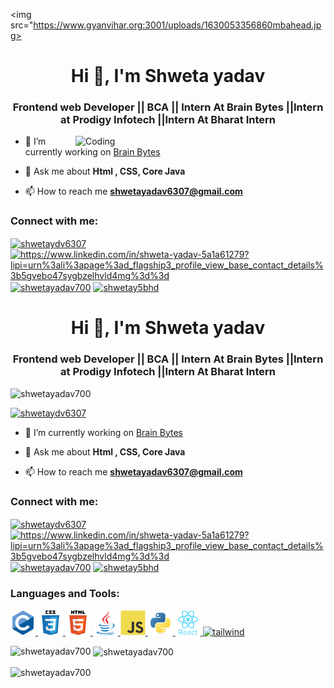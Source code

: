 <img src="https://www.gyanvihar.org:3001/uploads/1630053356860mbahead.jpg>
<h1 align="center">Hi 👋, I'm Shweta yadav</h1>
<h3 align="center">Frontend web Developer || BCA || Intern At Brain Bytes ||Intern at Prodigy Infotech ||Intern At Bharat Intern</h3>
<img align="right" alt="Coding" width="400" src="https://img.freepik.com/premium-vector/front-end-developer-icon-vector-woman-work-laptop_88813-2677.jpg?w=2000">

- 🔭 I’m currently working on [Brain Bytes](https://github.com/Thebeast01/Pre-Final-Brain-Bytes.git)

- 💬 Ask me about **Html , CSS, Core Java**

- 📫 How to reach me **shwetayadav6307@gmail.com**

<h3 align="left">Connect with me:</h3>
<p align="left">
<a href="https://twitter.com/shwetaydv6307" target="blank"><img align="center" src="https://raw.githubusercontent.com/rahuldkjain/github-profile-readme-generator/master/src/images/icons/Social/twitter.svg" alt="shwetaydv6307" height="30" width="40" /></a>
<a href="https://linkedin.com/in/https://www.linkedin.com/in/shweta-yadav-5a1a61279?lipi=urn%3ali%3apage%3ad_flagship3_profile_view_base_contact_details%3b5gvebo47sygbzelhvld4mg%3d%3d" target="blank"><img align="center" src="https://raw.githubusercontent.com/rahuldkjain/github-profile-readme-generator/master/src/images/icons/Social/linked-in-alt.svg" alt="https://www.linkedin.com/in/shweta-yadav-5a1a61279?lipi=urn%3ali%3apage%3ad_flagship3_profile_view_base_contact_details%3b5gvebo47sygbzelhvld4mg%3d%3d" height="30" width="40" /></a>
<a href="https://www.leetcode.com/shwetayadav700" target="blank"><img align="center" src="https://raw.githubusercontent.com/rahuldkjain/github-profile-readme-generator/master/src/images/icons/Social/leet-code.svg" alt="shwetayadav700" height="30" width="40" /></a>
<a href="https://auth.geeksforgeeks.org/user/shwetay5bhd" target="blank"><img align="center" src="https://raw.githubusercontent.com/rahuldkjain/github-profile-readme-generator/master/src/images/icons/Social/geeks-for-geeks.svg" alt="shwetay5bhd" height="30" width="40" /></a>
</p>

<h1 align="center">Hi 👋, I'm Shweta yadav</h1>
<h3 align="center">Frontend web Developer || BCA || Intern At Brain Bytes ||Intern at Prodigy Infotech ||Intern At Bharat Intern</h3>

<p align="left"> <img src="https://komarev.com/ghpvc/?username=shwetayadav700&label=Profile%20views&color=0e75b6&style=flat" alt="shwetayadav700" /> </p>

<p align="left"> <a href="https://twitter.com/shwetaydv6307" target="blank"><img src="https://img.shields.io/twitter/follow/shwetaydv6307?logo=twitter&style=for-the-badge" alt="shwetaydv6307" /></a> </p>

- 🔭 I’m currently working on [Brain Bytes](https://github.com/Thebeast01/Pre-Final-Brain-Bytes.git)

- 💬 Ask me about **Html , CSS, Core Java**

- 📫 How to reach me **shwetayadav6307@gmail.com**

<h3 align="left">Connect with me:</h3>
<p align="left">
<a href="https://twitter.com/shwetaydv6307" target="blank"><img align="center" src="https://raw.githubusercontent.com/rahuldkjain/github-profile-readme-generator/master/src/images/icons/Social/twitter.svg" alt="shwetaydv6307" height="30" width="40" /></a>
<a href="https://linkedin.com/in/https://www.linkedin.com/in/shweta-yadav-5a1a61279?lipi=urn%3ali%3apage%3ad_flagship3_profile_view_base_contact_details%3b5gvebo47sygbzelhvld4mg%3d%3d" target="blank"><img align="center" src="https://raw.githubusercontent.com/rahuldkjain/github-profile-readme-generator/master/src/images/icons/Social/linked-in-alt.svg" alt="https://www.linkedin.com/in/shweta-yadav-5a1a61279?lipi=urn%3ali%3apage%3ad_flagship3_profile_view_base_contact_details%3b5gvebo47sygbzelhvld4mg%3d%3d" height="30" width="40" /></a>
<a href="https://www.leetcode.com/shwetayadav700" target="blank"><img align="center" src="https://raw.githubusercontent.com/rahuldkjain/github-profile-readme-generator/master/src/images/icons/Social/leet-code.svg" alt="shwetayadav700" height="30" width="40" /></a>
<a href="https://auth.geeksforgeeks.org/user/shwetay5bhd" target="blank"><img align="center" src="https://raw.githubusercontent.com/rahuldkjain/github-profile-readme-generator/master/src/images/icons/Social/geeks-for-geeks.svg" alt="shwetay5bhd" height="30" width="40" /></a>
</p>

<h3 align="left">Languages and Tools:</h3>
<p align="left"> <a href="https://www.cprogramming.com/" target="_blank" rel="noreferrer"> <img src="https://raw.githubusercontent.com/devicons/devicon/master/icons/c/c-original.svg" alt="c" width="40" height="40"/> </a> <a href="https://www.w3schools.com/css/" target="_blank" rel="noreferrer"> <img src="https://raw.githubusercontent.com/devicons/devicon/master/icons/css3/css3-original-wordmark.svg" alt="css3" width="40" height="40"/> </a> <a href="https://www.w3.org/html/" target="_blank" rel="noreferrer"> <img src="https://raw.githubusercontent.com/devicons/devicon/master/icons/html5/html5-original-wordmark.svg" alt="html5" width="40" height="40"/> </a> <a href="https://www.java.com" target="_blank" rel="noreferrer"> <img src="https://raw.githubusercontent.com/devicons/devicon/master/icons/java/java-original.svg" alt="java" width="40" height="40"/> </a> <a href="https://developer.mozilla.org/en-US/docs/Web/JavaScript" target="_blank" rel="noreferrer"> <img src="https://raw.githubusercontent.com/devicons/devicon/master/icons/javascript/javascript-original.svg" alt="javascript" width="40" height="40"/> </a> <a href="https://www.python.org" target="_blank" rel="noreferrer"> <img src="https://raw.githubusercontent.com/devicons/devicon/master/icons/python/python-original.svg" alt="python" width="40" height="40"/> </a> <a href="https://reactjs.org/" target="_blank" rel="noreferrer"> <img src="https://raw.githubusercontent.com/devicons/devicon/master/icons/react/react-original-wordmark.svg" alt="react" width="40" height="40"/> </a> <a href="https://tailwindcss.com/" target="_blank" rel="noreferrer"> <img src="https://www.vectorlogo.zone/logos/tailwindcss/tailwindcss-icon.svg" alt="tailwind" width="40" height="40"/> </a> </p>

<p><img align="left" src="https://github-readme-stats.vercel.app/api/top-langs?username=shwetayadav700&show_icons=true&locale=en&layout=compact" alt="shwetayadav700" /></p>

<p>&nbsp;<img align="center" src="https://github-readme-stats.vercel.app/api?username=shwetayadav700&show_icons=true&locale=en" alt="shwetayadav700" /></p>

<p><img align="center" src="https://github-readme-streak-stats.herokuapp.com/?user=shwetayadav700&" alt="shwetayadav700" /></p>
